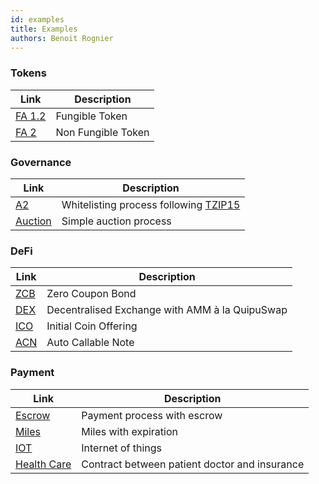 ```yaml
---
id: examples
title: Examples
authors: Benoit Rognier
---
```


### Tokens

| Link                                                                                           | Description        |
| ---------------------------------------------------------------------------------------------- | ------------------ |
| [FA 1.2](https://completium.com/docs/templates/fa12)                                           | Fungible Token     |
| [FA 2](https://gitlab.com/tezos-paris-hub/rarible/rarible-nft-contracts/-/tree/main/contracts) | Non Fungible Token |

### Governance

| Link                                                                        | Description                                                                                                       |
| --------------------------------------------------------------------------- | ----------------------------------------------------------------------------------------------------------------- |
| [A2](https://gitlab.com/tezos-paris-hub/whitelist-smart-contract-archetype) | Whitelisting process following [TZIP15](https://gitlab.com/tezos/tzip/-/blob/master/proposals/tzip-15/tzip-15.md) |
| [Auction](https://completium.com/docs/templates/auction)                    | Simple auction process                                                                                            |

### DeFi

| Link                                             | Description                                    |
| ------------------------------------------------ | ---------------------------------------------- |
| [ZCB](https://completium.com/docs/templates/zcb) | Zero Coupon Bond                               |
| [DEX](https://completium.com/docs/templates/dex) | Decentralised Exchange with AMM à la QuipuSwap |
| [ICO](https://completium.com/docs/templates/ico) | Initial Coin Offering                          |
| [ACN](https://completium.com/docs/templates/acn) | Auto Callable Note                             |

### Payment

| Link                                                            | Description                                   |
| --------------------------------------------------------------- | --------------------------------------------- |
| [Escrow](https://completium.com/docs/templates/escrow)          | Payment process with escrow                   |
| [Miles](https://completium.com/docs/templates/miles)            | Miles with expiration                         |
| [IOT](https://completium.com/docs/templates/iot)                | Internet of things                            |
| [Health Care](https://completium.com/docs/templates/healthcare) | Contract between patient doctor and insurance |
